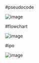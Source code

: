 #pseudocode





![image](https://github.com/user-attachments/assets/804cb126-7cf6-42e8-ad5e-2a0420cd7b50)






#flowchart




![image](https://github.com/user-attachments/assets/a7ff8800-9c04-4ec0-9d02-e7386c32b0c1)





#ipo





![image](https://github.com/user-attachments/assets/3ee31d9b-7578-4eee-95a1-b560c5221f6f)
